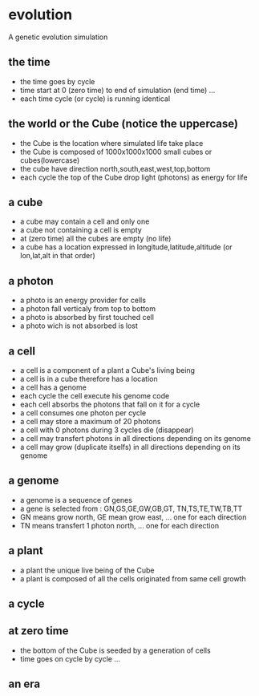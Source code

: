 # evolution
A genetic evolution simulation

## the time 
- the time goes by cycle 
- time start at 0 (zero time) to end of simulation (end time) ...
- each time cycle (or cycle) is running identical

## the world or the Cube (notice the uppercase)
- the Cube is the location where simulated life take place
- the Cube is composed of 1000x1000x1000 small cubes or cubes(lowercase)
- the cube have direction north,south,east,west,top,bottom
- each cycle the top of the Cube drop light (photons) as energy for life

## a cube 
- a cube may contain  a cell and only one
- a cube not containing a cell is empty
- at (zero time) all the cubes are empty (no life)
- a cube has a location expressed in longitude,latitude,altitude (or lon,lat,alt in that order)

## a photon
- a photo is an energy provider for cells
- a photon fall verticaly from top to bottom 
- a photo is absorbed by first touched cell
- a photo wich is not absorbed is lost

## a cell
- a cell is a component of a plant a Cube's living being 
- a cell is in a cube therefore has a location
- a cell has a genome
- each cycle the cell execute his genome code
- each cell absorbs the photons that fall on it for a cycle
- a cell consumes one photon per cycle
- a cell may store a maximum of 20 photons
- a cell with 0 photons during 3 cycles die (disappear)
- a cell may transfert photons in all directions depending on its genome
- a cell may grow (duplicate  itselfs) in all directions depending on its genome

## a genome
- a genome is a sequence of genes 
- a gene is selected from : GN,GS,GE,GW,GB,GT, TN,TS,TE,TW,TB,TT
- GN means grow north, GE mean grow east, ... one for each direction
- TN means transfert 1 photon north, ... one for each direction

## a plant
- a plant the unique live being of the Cube 
- a plant is composed of all the cells originated from same cell growth

## a cycle

## at zero time
- the bottom of the Cube is seeded by a generation of cells
- time goes on cycle by cycle ...

## an era
